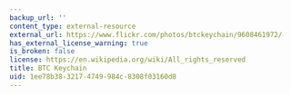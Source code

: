 ```yaml
---
backup_url: ''
content_type: external-resource
external_url: https://www.flickr.com/photos/btckeychain/9608461972/
has_external_license_warning: true
is_broken: false
license: https://en.wikipedia.org/wiki/All_rights_reserved
title: BTC Keychain
uid: 1ee78b38-3217-4749-984c-8308f03160d8
---
```

